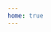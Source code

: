 ```yaml
---
home: true
---
```


<Playground />

<script setup>
import Playground from './components/index.vue'
</script>
